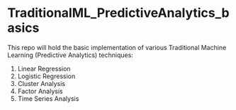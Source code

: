 # TraditionalML_PredictiveAnalytics_basics
This repo will hold the basic implementation of various Traditional Machine Learning (Predictive Analytics) techniques:
1. Linear Regression
2. Logistic Regression
3. Cluster Analysis
4. Factor Analysis
5. Time Series Analysis
